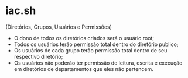 # iac.sh
(Diretórios, Grupos, Usuários e Permissões)

- O dono de todos os diretórios criados será o usuário root;
- Todos os usuários terão permissão total dentro do diretório publico;
- Os usuários de cada grupo terão permissão total dentro de seu respectivo diretório;
- Os usuários não poderão ter permissão de leitura, escrita e execução em diretórios de departamentos que eles não pertencem.

